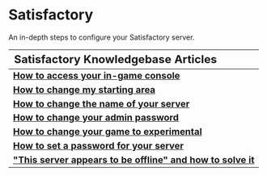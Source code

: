 <style>
.md-typeset h1{
    font-weight: bold;
    color: white;
}
.md-typeset blockquote {
	border-left: 0.2rem solid hsl(22deg 100% 50%);
}
.md-typeset blockquote p strong em{
    color: #FF5F00;
}
thead {
    font-size:  22px;
    text-align: left;
}

tr {
	text-align: left;
}

td {
    text-align: left;
    font-size: 18px

}
</style>

# Satisfactory

An in-depth steps to configure your Satisfactory server.

| **Satisfactory Knowledgebase Articles**                                                                |
|-----------------------------------------------------------------------------------------------------------------|
| **[How to access your in-game console](How_to_access_your_in-game_console.md)**                                  |
| **[How to change my starting area](How_to_change_my_starting_area.md)**                                         |
| **[How to change the name of your server](How_to_change_the_name_of_your_server.md)**                           |
| **[How to change your admin password](How_to_change_your_admin_password.md)**                                   |
| **[How to change your game to experimental](How_to_change_your_game_to_experimental.md)**                       |
| **[How to set a password for your server](How_to_set_a_password_for_your_server.md)**                           |
| **["This server appears to be offline" and how to solve it](This_server_appears_to_be_offline_and_how_to_solve_it.md)**                                                                                                             |
